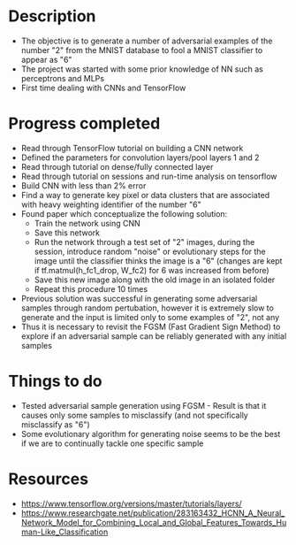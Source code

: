 # Description 
* The objective is to generate a number of adversarial examples of the number "2" from the MNIST database to fool a MNIST classifier to appear as "6"
* The project was started with some prior knowledge of NN such as perceptrons and MLPs
* First time dealing with CNNs and TensorFlow

# Progress completed
* Read through TensorFlow tutorial on building a CNN network
* Defined the parameters for convolution layers/pool layers 1 and 2
* Read through tutorial on dense/fully connected layer
* Read through tutorial on sessions and run-time analysis on tensorflow
* Build CNN with less than 2% error
* Find a way to generate key pixel or data clusters that are associated with heavy weighting identifier of the number "6"
* Found paper which conceptualize the following solution:
  - Train the network using CNN
  - Save this network
  - Run the network through a test set of "2" images, during the session, introduce random "noise" or evolutionary steps for the image until the classifier thinks the image is a "6" (changes are kept if tf.matmul(h_fc1_drop, W_fc2) for 6 was increased from before)
  - Save this new image along with the old image in an isolated folder
  - Repeat this procedure 10 times
* Previous solution was successful in generating some adversarial samples through random pertubation, however it is extremely slow to generate and the input is limited only to some examples of "2", not any
* Thus it is necessary to revisit the FGSM (Fast Gradient Sign Method) to explore if an adversarial sample can be reliably generated with any initial samples
  
# Things to do 
* Tested adversarial sample generation using FGSM - Result is that it causes only some samples to misclassify (and not specifically misclassify as "6")
* Some evolutionary algorithm for generating noise seems to be the best if we are to continually tackle one specific sample


# Resources
* https://www.tensorflow.org/versions/master/tutorials/layers/
* https://www.researchgate.net/publication/283163432_HCNN_A_Neural_Network_Model_for_Combining_Local_and_Global_Features_Towards_Human-Like_Classification
